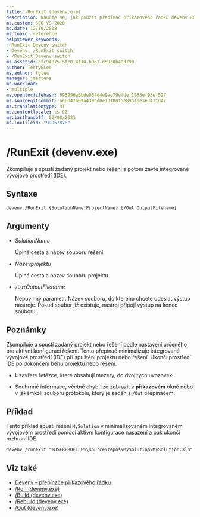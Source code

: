 ```yaml
---
title: -RunExit (devenv.exe)
description: Naučte se, jak použít přepínač příkazového řádku devenv RunExit ke kompilaci a spuštění zadaného projektu nebo řešení a pak prostředí IDE zavřít.
ms.custom: SEO-VS-2020
ms.date: 12/10/2018
ms.topic: reference
helpviewer_keywords:
- RunExit Devenv switch
- Devenv, /RunExit switch
- /RunExit Devenv switch
ms.assetid: bfc94875-5fc0-4110-b961-d59c0b403790
author: TerryGLee
ms.author: tglee
manager: jmartens
ms.workload:
- multiple
ms.openlocfilehash: 695996a6bde054d4e9ae79efdef1955ef93ef527
ms.sourcegitcommit: ae6d47b09a439cd0e13180f5e89510e3e347fd47
ms.translationtype: MT
ms.contentlocale: cs-CZ
ms.lasthandoff: 02/08/2021
ms.locfileid: "99957878"
---
```

# <a name="runexit-devenvexe"></a>/RunExit (devenv.exe)

Zkompiluje a spustí zadaný projekt nebo řešení a potom zavře integrované vývojové prostředí (IDE).

## <a name="syntax"></a>Syntaxe

```shell
devenv /RunExit {SolutionName|ProjectName} [/Out OutputFilename]
```

## <a name="arguments"></a>Argumenty

- *SolutionName*

  Úplná cesta a název souboru řešení.

- *Názevprojektu*

  Úplná cesta a název souboru projektu.

- `/Out`*OutputFilename*

  Nepovinný parametr. Název souboru, do kterého chcete odeslat výstup nástroje. Pokud soubor již existuje, nástroj připojí výstup na konec souboru.

## <a name="remarks"></a>Poznámky

Zkompiluje a spustí zadaný projekt nebo řešení podle nastavení určeného pro aktivní konfiguraci řešení. Tento přepínač minimalizuje integrované vývojové prostředí (IDE) při spuštění projektu nebo řešení. Ukončí prostředí IDE po dokončení běhu projektu nebo řešení.

- Uzavřete řetězce, které obsahují mezery, do dvojitých uvozovek.

- Souhrnné informace, včetně chyb, lze zobrazit v **příkazovém** okně nebo v jakémkoli souboru protokolu, který je zadán s `/Out` přepínačem.

## <a name="example"></a>Příklad

Tento příklad spustí řešení `MySolution` v minimalizovaném integrovaném vývojovém prostředí pomocí aktivní konfigurace nasazení a pak ukončí rozhraní IDE.

```
devenv /runexit "%USERPROFILE%\source\repos\MySolution\MySolution.sln"
```

## <a name="see-also"></a>Viz také

- [Devenv – přepínače příkazového řádku](../../ide/reference/devenv-command-line-switches.md)
- [/Run (devenv.exe)](../../ide/reference/run-devenv-exe.md)
- [/Build (devenv.exe)](../../ide/reference/build-devenv-exe.md)
- [/Rebuild (devenv.exe)](../../ide/reference/rebuild-devenv-exe.md)
- [/Out (devenv.exe)](../../ide/reference/out-devenv-exe.md)
